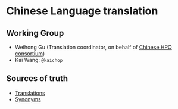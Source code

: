 # Chinese Language translation

## Working Group

- Weihong Gu (Translation coordinator, on behalf of [Chinese HPO consortium](https://www.chinahpo.net/chpo/About.html))
- Kai Wang: `@kaichop`

## Sources of truth

- [Translations](https://github.com/obophenotype/hpo-translations/blob/main/babelon/hp-zh.babelon.tsv)
- [Synonyms](https://github.com/obophenotype/hpo-translations/blob/main/babelon/hp-zh.synonyms.tsv)

